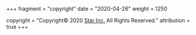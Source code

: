 +++
fragment = "copyright"
date = "2020-04-26"
weight = 1250

copyright = "Copyright&copy; 2020 [Star Inc.](https://starinc.xyz) All Rights Reserved."
attribution = true
+++
